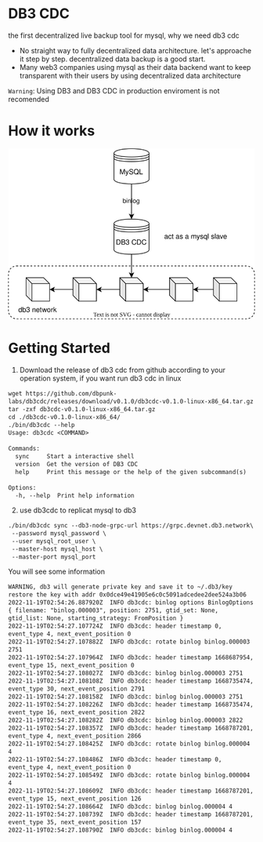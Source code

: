 # DB3 CDC

the first decentralized live backup tool for mysql, why we need db3 cdc
* No straight way to fully decentralized data architecture. let's approache it step by step. decentralized data backup is a good start.
* Many web3 companies using mysql as their data backend want to keep transparent with their users by using decentralized data architecture

`Warning`: Using DB3 and DB3 CDC in production enviroment is not recomended

# How it works

![how_it_works](./images/db3_cdc_how_it_works.svg)

# Getting Started

1. Download the release of db3 cdc from github according to your operation system, if you want run db3 cdc in linux 

```shell
wget https://github.com/dbpunk-labs/db3cdc/releases/download/v0.1.0/db3cdc-v0.1.0-linux-x86_64.tar.gz
tar -zxf db3cdc-v0.1.0-linux-x86_64.tar.gz
cd ./db3cdc-v0.1.0-linux-x86_64/
./bin/db3cdc --help
Usage: db3cdc <COMMAND>

Commands:
  sync     Start a interactive shell
  version  Get the version of DB3 CDC
  help     Print this message or the help of the given subcommand(s)

Options:
  -h, --help  Print help information
```
2. use db3cdc to replicat mysql to db3

```
./bin/db3cdc sync --db3-node-grpc-url https://grpc.devnet.db3.network\
 --password mysql_password \
 --user mysql_root_user \
 --master-host mysql_host \
 --master-port mysql_port

```
You will see some information

```2022-11-19T02:54:26.886795Z  INFO db3cdc: find step data {"Position":["binlog.000003",2751]}
WARNING, db3 will generate private key and save it to ~/.db3/key
restore the key with addr 0x0dce49e41905e6c0c5091adcedee2dee524a3b06
2022-11-19T02:54:26.887920Z  INFO db3cdc: binlog options BinlogOptions { filename: "binlog.000003", position: 2751, gtid_set: None, gtid_list: None, starting_strategy: FromPosition }
2022-11-19T02:54:27.107724Z  INFO db3cdc: header timestamp 0, event_type 4, next_event_position 0
2022-11-19T02:54:27.107882Z  INFO db3cdc: rotate binlog binlog.000003 2751
2022-11-19T02:54:27.107964Z  INFO db3cdc: header timestamp 1668687954, event_type 15, next_event_position 0
2022-11-19T02:54:27.108027Z  INFO db3cdc: binlog binlog.000003 2751
2022-11-19T02:54:27.108108Z  INFO db3cdc: header timestamp 1668735474, event_type 30, next_event_position 2791
2022-11-19T02:54:27.108158Z  INFO db3cdc: binlog binlog.000003 2751
2022-11-19T02:54:27.108226Z  INFO db3cdc: header timestamp 1668735474, event_type 16, next_event_position 2822
2022-11-19T02:54:27.108282Z  INFO db3cdc: binlog binlog.000003 2822
2022-11-19T02:54:27.108357Z  INFO db3cdc: header timestamp 1668787201, event_type 4, next_event_position 2866
2022-11-19T02:54:27.108425Z  INFO db3cdc: rotate binlog binlog.000004 4
2022-11-19T02:54:27.108486Z  INFO db3cdc: header timestamp 0, event_type 4, next_event_position 0
2022-11-19T02:54:27.108549Z  INFO db3cdc: rotate binlog binlog.000004 4
2022-11-19T02:54:27.108609Z  INFO db3cdc: header timestamp 1668787201, event_type 15, next_event_position 126
2022-11-19T02:54:27.108664Z  INFO db3cdc: binlog binlog.000004 4
2022-11-19T02:54:27.108739Z  INFO db3cdc: header timestamp 1668787201, event_type 35, next_event_position 157
2022-11-19T02:54:27.108790Z  INFO db3cdc: binlog binlog.000004 4
```










